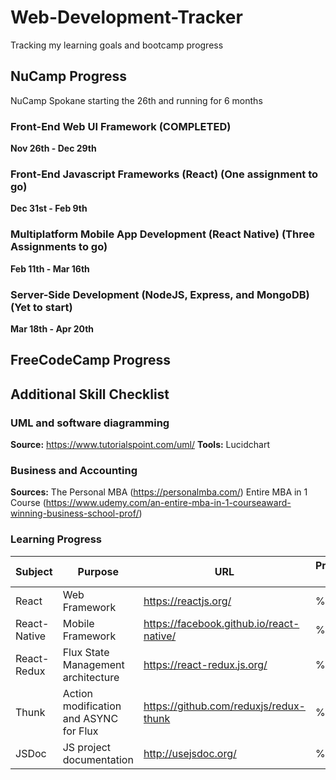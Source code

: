 # Web-Development-Tracker
Tracking my learning goals and bootcamp progress

## **NuCamp Progress** 
NuCamp Spokane starting the 26th and running for 6 months
### Front-End Web UI Framework (COMPLETED)
**Nov 26th - Dec 29th**

### Front-End Javascript Frameworks (React) (One assignment to go)
**Dec 31st - Feb 9th**

### Multiplatform Mobile App Development (React Native) (Three Assignments to go)
**Feb 11th - Mar 16th**

### Server-Side Development (NodeJS, Express, and MongoDB) (Yet to start)
**Mar 18th - Apr 20th**


## **FreeCodeCamp Progress**


## **Additional Skill Checklist**
### UML and software diagramming
**Source:** https://www.tutorialspoint.com/uml/
**Tools:** Lucidchart

### Business and Accounting
**Sources:**
The Personal MBA (https://personalmba.com/) 
Entire MBA in 1 Course (https://www.udemy.com/an-entire-mba-in-1-courseaward-winning-business-school-prof/)

### Learning Progress ###
| Subject  | Purpose | URL  | Proficiency % |
| ------------- | ------------- | ------------- | ------------- |
| React  | Web Framework | https://reactjs.org/  | %25 |
| React-Native  | Mobile Framework | https://facebook.github.io/react-native/  | %25 |
| React-Redux  | Flux State Management architecture | https://react-redux.js.org/  | %10 |
| Thunk  | Action modification and ASYNC for Flux | https://github.com/reduxjs/redux-thunk  | %10 |
| JSDoc  | JS project documentation | http://usejsdoc.org/  | %0 |
